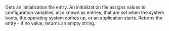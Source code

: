 Gets an initialization file entry.
        An initialization file assigns values to configuration
        variables, also known as entries, that are set when the system
        boots, the operating system comes up, or an application starts.
        Returns the entry - if no value, returns an empty string.